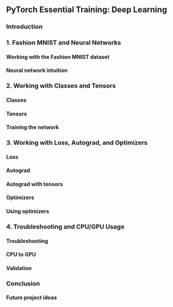 
## PyTorch Essential Training: Deep Learning

### Introduction

### 1. Fashion MNIST and Neural Networks

#### Working with the Fashion MNIST dataset

#### Neural network intuition

### 2. Working with Classes and Tensors

#### Classes

#### Tensors

#### Training the network

### 3. Working with Loss, Autograd, and Optimizers

#### Loss

#### Autograd

#### Autograd with tensors

#### Optimizers

#### Using optimizers

### 4. Troubleshooting and CPU/GPU Usage

#### Troubleshooting

#### CPU to GPU

#### Validation

### Conclusion

#### Future project ideas
